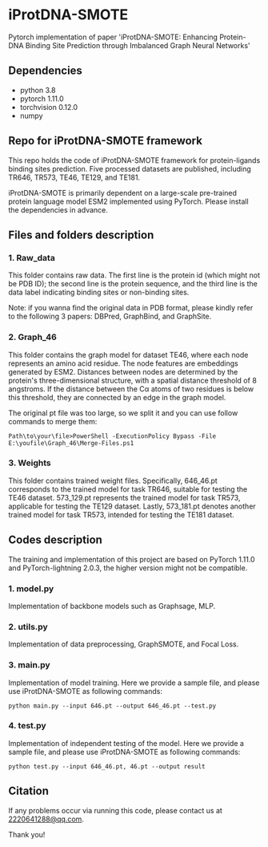# iProtDNA-SMOTE
Pytorch implementation of paper 'iProtDNA-SMOTE: Enhancing Protein-DNA Binding Site Prediction through Imbalanced Graph Neural Networks' 

## Dependencies
- python 3.8
- pytorch 1.11.0
- torchvision 0.12.0
- numpy

## Repo for iProtDNA-SMOTE framework
This repo holds the code of iProtDNA-SMOTE framework for protein-ligands binding sites prediction. Five processed datasets are published, including TR646, TR573, TE46, TE129, and TE181.

iProtDNA-SMOTE is primarily dependent on a large-scale pre-trained protein language model ESM2 implemented using PyTorch. Please install the dependencies in advance.

## Files and folders description
### 1. Raw_data
This folder contains raw data. The first line is the protein id (which might not be PDB ID); the second line is the protein sequence, and the third line is the data label indicating binding sites or non-binding sites.

Note: if you wanna find the original data in PDB format, please kindly refer to the following 3 papers: DBPred, GraphBind, and GraphSite.

### 2. Graph_46
This folder contains the graph model for dataset TE46, where each node represents an amino acid residue. The node features are embeddings generated by ESM2. Distances between nodes are determined by the protein's three-dimensional structure, with a spatial distance threshold of 8 angstroms. If the distance between the Cα atoms of two residues is below this threshold, they are connected by an edge in the graph model.

The original pt file was too large, so we split it and you can use follow commands to merge them: 

```
Path\to\your\file>PowerShell -ExecutionPolicy Bypass -File E:\youfile\Graph_46\Merge-Files.ps1
```

### 3. Weights
This folder contains trained weight files. Specifically, 646_46.pt corresponds to the trained model for task TR646, suitable for testing the TE46 dataset. 573_129.pt represents the trained model for task TR573, applicable for testing the TE129 dataset. Lastly, 573_181.pt denotes another trained model for task TR573, intended for testing the TE181 dataset.

## Codes description
The training and implementation of this project are based on PyTorch 1.11.0 and PyTorch-lightning 2.0.3, the higher version might not be compatible. 

### 1. model.py
Implementation of backbone models such as Graphsage, MLP.

### 2. utils.py
Implementation of data preprocessing, GraphSMOTE, and Focal Loss. 

### 3. main.py
Implementation of model training. Here we provide a sample file, and please use iProtDNA-SMOTE as following commands:

```
python main.py --input 646.pt --output 646_46.pt --test.py
```

### 4. test.py
Implementation of independent testing of the model. Here we provide a sample file, and please use iProtDNA-SMOTE as following commands:

```
python test.py --input 646_46.pt, 46.pt --output result
```

## Citation
If any problems occur via running this code, please contact us at 2220641288@qq.com.

Thank you!

